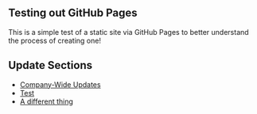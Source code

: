 ## Testing out GitHub Pages

This is a simple test of a static site via GitHub Pages to better understand the process of creating one!

## Update Sections
- [Company-Wide Updates](/company/index)
- [Test](https://google.com)
- [A different thing](https://covermymeds.com)
